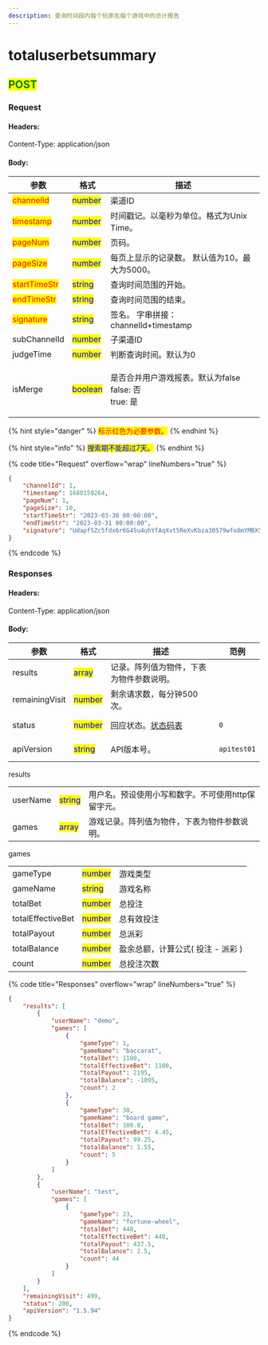 ```yaml
---
description: 查询时间段内每个玩家在每个游戏中的总计报告
---
```


# totaluserbetsummary

## <mark style="color:green;">POST</mark>

### **Request**

#### Headers:

Content-Type: application/json

#### Body:

| 参数                                           | 格式                                       | 描述                                                  |
| -------------------------------------------- | ---------------------------------------- | --------------------------------------------------- |
| <mark style="color:red;">channelId</mark>    | <mark style="color:blue;">number</mark>  | 渠道ID                                                |
| <mark style="color:red;">timestamp</mark>    | <mark style="color:blue;">number</mark>  | 时间戳记。以毫秒为单位。格式为Unix Time。                           |
| <mark style="color:red;">pageNum</mark>      | <mark style="color:blue;">number</mark>  | 页码。                                                 |
| <mark style="color:red;">pageSize</mark>     | <mark style="color:blue;">number</mark>  | 每页上显示的记录数。 默认值为10。最大为5000。                          |
| <mark style="color:red;">startTimeStr</mark> | <mark style="color:blue;">string</mark>  | 查询时间范围的开始。                                          |
| <mark style="color:red;">endTimeStr</mark>   | <mark style="color:blue;">string</mark>  | 查询时间范围的结束。                                          |
| <mark style="color:red;">signature</mark>    | <mark style="color:blue;">string</mark>  | 签名。 字串拼接：channelId+timestamp                        |
| subChannelId                                 | <mark style="color:blue;">number</mark>  | 子渠道ID                                               |
| judgeTime                                    | <mark style="color:blue;">number</mark>  | 判断查询时间。默认为0                                         |
| isMerge                                      | <mark style="color:blue;">boolean</mark> | <p>是否合并用户游戏报表。默认为false <br>false: 否 <br>true: 是</p> |

{% hint style="danger" %}
<mark style="color:red;">标示红色为必要参数。</mark>
{% endhint %}

{% hint style="info" %}
<mark style="color:blue;">搜索期不能超过7天。</mark>
{% endhint %}

{% code title="Request" overflow="wrap" lineNumbers="true" %}
```json
{
    "channelId": 1,
    "timestamp": 1680159264,
    "pageNum": 1,
    "pageSize": 10,
    "startTimeStr": "2023-03-30 00:00:00",
    "endTimeStr": "2023-03-31 00:00:00",
    "signature": "Udapf5Zc5fdx6r6G45u4uhYfAqXvt5ReXvKbza30579wfo8mYMBX5Hho7wHFV/NYoCB2eiGJeYd0MzjtdmPqVYyoWsPVaQEwQPuCPG3GIDI1MKYKxWGxMl+ylpsEPgM1v6rcmrGKXq3E6rZC8LuYnqDGA75aKuOa2mLZKARJQyE="
}
```
{% endcode %}

### **Responses**

#### Headers:

Content-Type: application/json

#### Body:

<table><thead><tr><th>参数</th><th>格式</th><th>描述</th><th data-hidden>范例</th></tr></thead><tbody><tr><td>results</td><td><mark style="color:blue;">array</mark></td><td>记录。阵列值为物件，下表为物件参数说明。</td><td></td></tr><tr><td>remainingVisit</td><td><mark style="color:blue;">number</mark></td><td>剩余请求数，每分钟500次。</td><td></td></tr><tr><td>status</td><td><mark style="color:blue;">number</mark></td><td>回应状态。<a href="../../ebet-zhuang-tai-ma.md#ebet-xiang-ying-de-zhuang-tai-dai-ma">状态码表</a></td><td><pre><code>0
</code></pre></td></tr><tr><td>apiVersion</td><td><mark style="color:blue;">string</mark></td><td>API版本号。</td><td><pre><code>apitest01
</code></pre></td></tr></tbody></table>

results

|          |                                         |                             |
| -------- | --------------------------------------- | --------------------------- |
| userName | <mark style="color:blue;">string</mark> | 用户名。预设使用小写和数字。不可使用http保留字元。 |
| games    | <mark style="color:blue;">array</mark>  | 游戏记录。阵列值为物件，下表为物件参数说明。      |

games

|                   |                                         |                      |
| ----------------- | --------------------------------------- | -------------------- |
| gameType          | <mark style="color:blue;">number</mark> | 游戏类型                 |
| gameName          | <mark style="color:blue;">string</mark> | 游戏名称                 |
| totalBet          | <mark style="color:blue;">number</mark> | 总投注                  |
| totalEffectiveBet | <mark style="color:blue;">number</mark> | 总有效投注                |
| totalPayout       | <mark style="color:blue;">number</mark> | 总派彩                  |
| totalBalance      | <mark style="color:blue;">number</mark> | 盈余总额，计算公式( 投注 - 派彩 ) |
| count             | <mark style="color:blue;">number</mark> | 总投注次数                |

{% code title="Responses" overflow="wrap" lineNumbers="true" %}
```json
{
    "results": [
        {
            "userName": "demo",
            "games": [
                {
                    "gameType": 1,
                    "gameName": "baccarat",
                    "totalBet": 1100,
                    "totalEffectiveBet": 1100,
                    "totalPayout": 2195,
                    "totalBalance": -1095,
                    "count": 2
                },
                {
                    "gameType": 30,
                    "gameName": "board game",
                    "totalBet": 100.8,
                    "totalEffectiveBet": 4.45,
                    "totalPayout": 99.25,
                    "totalBalance": 1.55,
                    "count": 5
                }
            ]
        },
        {
            "userName": "test",
            "games": [
                {
                    "gameType": 23,
                    "gameName": "fortune-wheel",
                    "totalBet": 440,
                    "totalEffectiveBet": 440,
                    "totalPayout": 437.5,
                    "totalBalance": 2.5,
                    "count": 44
                }
            ]
        }
    ],
    "remainingVisit": 499,
    "status": 200,
    "apiVersion": "1.5.94"
}
```
{% endcode %}
